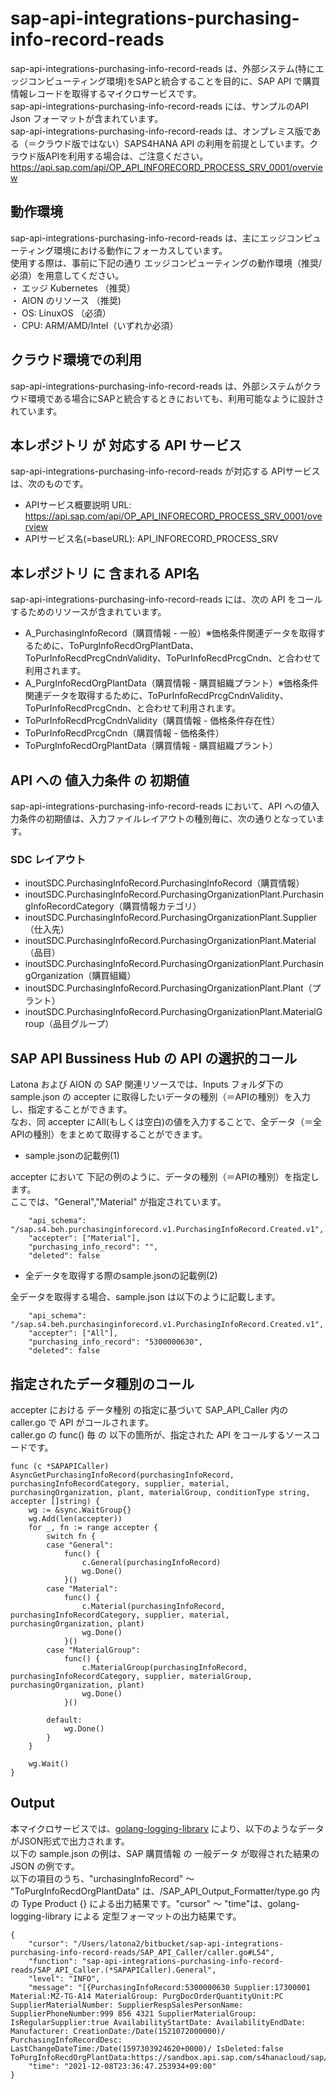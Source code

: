 # sap-api-integrations-purchasing-info-record-reads
sap-api-integrations-purchasing-info-record-reads は、外部システム(特にエッジコンピューティング環境)をSAPと統合することを目的に、SAP API で購買情報レコードを取得するマイクロサービスです。    
sap-api-integrations-purchasing-info-record-reads には、サンプルのAPI Json フォーマットが含まれています。   
sap-api-integrations-purchasing-info-record-reads は、オンプレミス版である（＝クラウド版ではない）SAPS4HANA API の利用を前提としています。クラウド版APIを利用する場合は、ご注意ください。   
https://api.sap.com/api/OP_API_INFORECORD_PROCESS_SRV_0001/overview   

## 動作環境  
sap-api-integrations-purchasing-info-record-reads は、主にエッジコンピューティング環境における動作にフォーカスしています。  
使用する際は、事前に下記の通り エッジコンピューティングの動作環境（推奨/必須）を用意してください。  
・ エッジ Kubernetes （推奨）    
・ AION のリソース （推奨)    
・ OS: LinuxOS （必須）    
・ CPU: ARM/AMD/Intel（いずれか必須）    

## クラウド環境での利用
sap-api-integrations-purchasing-info-record-reads は、外部システムがクラウド環境である場合にSAPと統合するときにおいても、利用可能なように設計されています。  

## 本レポジトリ が 対応する API サービス
sap-api-integrations-purchasing-info-record-reads が対応する APIサービス は、次のものです。

* APIサービス概要説明 URL: https://api.sap.com/api/OP_API_INFORECORD_PROCESS_SRV_0001/overview    
* APIサービス名(=baseURL): API_INFORECORD_PROCESS_SRV

## 本レポジトリ に 含まれる API名
sap-api-integrations-purchasing-info-record-reads には、次の API をコールするためのリソースが含まれています。  

* A_PurchasingInfoRecord（購買情報 - 一般）※価格条件関連データを取得するために、ToPurgInfoRecdOrgPlantData、ToPurInfoRecdPrcgCndnValidity、ToPurInfoRecdPrcgCndn、と合わせて利用されます。
* A_PurgInfoRecdOrgPlantData（購買情報 - 購買組織プラント）※価格条件関連データを取得するために、ToPurInfoRecdPrcgCndnValidity、ToPurInfoRecdPrcgCndn、と合わせて利用されます。
* ToPurInfoRecdPrcgCndnValidity（購買情報 - 価格条件存在性）
* ToPurInfoRecdPrcgCndn（購買情報 - 価格条件）
* ToPurgInfoRecdOrgPlantData（購買情報 - 購買組織プラント）

## API への 値入力条件 の 初期値
sap-api-integrations-purchasing-info-record-reads において、API への値入力条件の初期値は、入力ファイルレイアウトの種別毎に、次の通りとなっています。  

### SDC レイアウト

* inoutSDC.PurchasingInfoRecord.PurchasingInfoRecord（購買情報）
* inoutSDC.PurchasingInfoRecord.PurchasingOrganizationPlant.PurchasingInfoRecordCategory（購買情報カテゴリ）
* inoutSDC.PurchasingInfoRecord.PurchasingOrganizationPlant.Supplier（仕入先）
* inoutSDC.PurchasingInfoRecord.PurchasingOrganizationPlant.Material（品目）
* inoutSDC.PurchasingInfoRecord.PurchasingOrganizationPlant.PurchasingOrganization（購買組織）
* inoutSDC.PurchasingInfoRecord.PurchasingOrganizationPlant.Plant（プラント）
* inoutSDC.PurchasingInfoRecord.PurchasingOrganizationPlant.MaterialGroup（品目グループ）

## SAP API Bussiness Hub の API の選択的コール

Latona および AION の SAP 関連リソースでは、Inputs フォルダ下の sample.json の accepter に取得したいデータの種別（＝APIの種別）を入力し、指定することができます。  
なお、同 accepter にAll(もしくは空白)の値を入力することで、全データ（＝全APIの種別）をまとめて取得することができます。  

* sample.jsonの記載例(1)  

accepter において 下記の例のように、データの種別（＝APIの種別）を指定します。  
ここでは、"General","Material" が指定されています。    
  
```
	"api_schema": "/sap.s4.beh.purchasinginforecord.v1.PurchasingInfoRecord.Created.v1",
	"accepter": ["Material"],
	"purchasing_info_record": "",
	"deleted": false
```
  
* 全データを取得する際のsample.jsonの記載例(2)  

全データを取得する場合、sample.json は以下のように記載します。  

```
	"api_schema": "/sap.s4.beh.purchasinginforecord.v1.PurchasingInfoRecord.Created.v1",
	"accepter": ["All"],
	"purchasing_info_record": "5300000630",
	"deleted": false
```

## 指定されたデータ種別のコール

accepter における データ種別 の指定に基づいて SAP_API_Caller 内の caller.go で API がコールされます。  
caller.go の func() 毎 の 以下の箇所が、指定された API をコールするソースコードです。  

```
func (c *SAPAPICaller) AsyncGetPurchasingInfoRecord(purchasingInfoRecord, purchasingInfoRecordCategory, supplier, material, purchasingOrganization, plant, materialGroup, conditionType string, accepter []string) {
	wg := &sync.WaitGroup{}
	wg.Add(len(accepter))
	for _, fn := range accepter {
		switch fn {
		case "General":
			func() {
				c.General(purchasingInfoRecord)
				wg.Done()
			}()
		case "Material":
			func() {
				c.Material(purchasingInfoRecord, purchasingInfoRecordCategory, supplier, material, purchasingOrganization, plant)
				wg.Done()
			}()
		case "MaterialGroup":
			func() {
				c.MaterialGroup(purchasingInfoRecord, purchasingInfoRecordCategory, supplier, materialGroup, purchasingOrganization, plant)
				wg.Done()
			}()

		default:
			wg.Done()
		}
	}

	wg.Wait()
}
```

## Output  
本マイクロサービスでは、[golang-logging-library](https://github.com/latonaio/golang-logging-library) により、以下のようなデータがJSON形式で出力されます。  
以下の sample.json の例は、SAP 購買情報 の 一般データ が取得された結果の JSON の例です。  
以下の項目のうち、"urchasingInfoRecord" ～ "ToPurgInfoRecdOrgPlantData" は、/SAP_API_Output_Formatter/type.go 内 の Type Product {} による出力結果です。"cursor" ～ "time"は、golang-logging-library による 定型フォーマットの出力結果です。  

```
{
	"cursor": "/Users/latona2/bitbucket/sap-api-integrations-purchasing-info-record-reads/SAP_API_Caller/caller.go#L54",
	"function": "sap-api-integrations-purchasing-info-record-reads/SAP_API_Caller.(*SAPAPICaller).General",
	"level": "INFO",
	"message": "[{PurchasingInfoRecord:5300000630 Supplier:17300001 Material:MZ-TG-A14 MaterialGroup: PurgDocOrderQuantityUnit:PC SupplierMaterialNumber: SupplierRespSalesPersonName: SupplierPhoneNumber:999 856 4321 SupplierMaterialGroup: IsRegularSupplier:true AvailabilityStartDate: AvailabilityEndDate: Manufacturer: CreationDate:/Date(1521072000000)/ PurchasingInfoRecordDesc: LastChangeDateTime:/Date(1597303924620+0000)/ IsDeleted:false ToPurgInfoRecdOrgPlantData:https://sandbox.api.sap.com/s4hanacloud/sap/opu/odata/sap/API_INFORECORD_PROCESS_SRV/A_PurchasingInfoRecord('5300000630')/to_PurgInfoRecdOrgPlantData}]",
	"time": "2021-12-08T23:36:47.253934+09:00"
}
```
